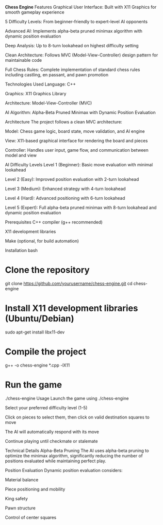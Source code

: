 **Chess Engine**
Features
Graphical User Interface: Built with X11 Graphics for smooth gameplay experience

5 Difficulty Levels: From beginner-friendly to expert-level AI opponents

Advanced AI: Implements alpha-beta pruned minimax algorithm with dynamic position evaluation

Deep Analysis: Up to 8-turn lookahead on highest difficulty setting

Clean Architecture: Follows MVC (Model-View-Controller) design pattern for maintainable code

Full Chess Rules: Complete implementation of standard chess rules including castling, en passant, and pawn promotion

Technologies Used
Language: C++

Graphics: X11 Graphics Library

Architecture: Model-View-Controller (MVC)

AI Algorithm: Alpha-Beta Pruned Minimax with Dynamic Position Evaluation

Architecture
The project follows a clean MVC architecture:

Model: Chess game logic, board state, move validation, and AI engine

View: X11-based graphical interface for rendering the board and pieces

Controller: Handles user input, game flow, and communication between model and view

AI Difficulty Levels
Level 1 (Beginner): Basic move evaluation with minimal lookahead

Level 2 (Easy): Improved position evaluation with 2-turn lookahead

Level 3 (Medium): Enhanced strategy with 4-turn lookahead

Level 4 (Hard): Advanced positioning with 6-turn lookahead

Level 5 (Expert): Full alpha-beta pruned minimax with 8-turn lookahead and dynamic position evaluation

Prerequisites
C++ compiler (g++ recommended)

X11 development libraries

Make (optional, for build automation)

Installation
bash
# Clone the repository
git clone https://github.com/yourusername/chess-engine.git
cd chess-engine

# Install X11 development libraries (Ubuntu/Debian)
sudo apt-get install libx11-dev

# Compile the project
g++ -o chess-engine *.cpp -lX11

# Run the game
./chess-engine
Usage
Launch the game using ./chess-engine

Select your preferred difficulty level (1-5)

Click on pieces to select them, then click on valid destination squares to move

The AI will automatically respond with its move

Continue playing until checkmate or stalemate

Technical Details
Alpha-Beta Pruning
The AI uses alpha-beta pruning to optimize the minimax algorithm, significantly reducing the number of positions evaluated while maintaining perfect play.

Position Evaluation
Dynamic position evaluation considers:

Material balance

Piece positioning and mobility

King safety

Pawn structure

Control of center squares

